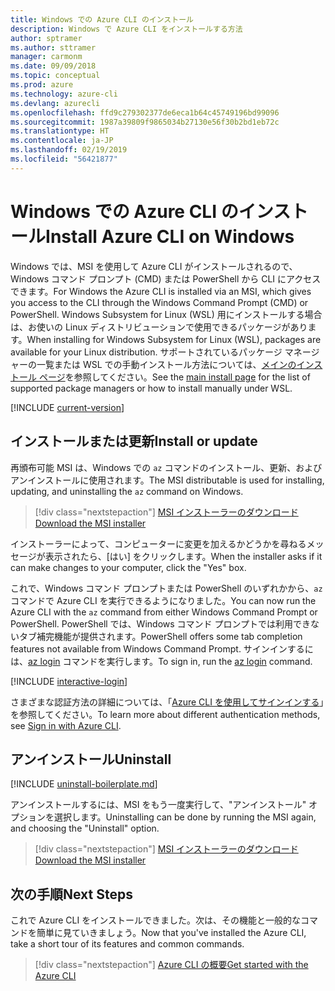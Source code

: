 ```yaml
---
title: Windows での Azure CLI のインストール
description: Windows で Azure CLI をインストールする方法
author: sptramer
ms.author: sttramer
manager: carmonm
ms.date: 09/09/2018
ms.topic: conceptual
ms.prod: azure
ms.technology: azure-cli
ms.devlang: azurecli
ms.openlocfilehash: ffd9c279302377de6eca1b64c45749196bd99096
ms.sourcegitcommit: 1987a39809f9865034b27130e56f30b2bd1eb72c
ms.translationtype: HT
ms.contentlocale: ja-JP
ms.lasthandoff: 02/19/2019
ms.locfileid: "56421877"
---
```

# <a name="install-azure-cli-on-windows"></a><span data-ttu-id="112a2-103">Windows での Azure CLI のインストール</span><span class="sxs-lookup"><span data-stu-id="112a2-103">Install Azure CLI on Windows</span></span>

<span data-ttu-id="112a2-104">Windows では、MSI を使用して Azure CLI がインストールされるので、Windows コマンド プロンプト (CMD) または PowerShell から CLI にアクセスできます。</span><span class="sxs-lookup"><span data-stu-id="112a2-104">For Windows the Azure CLI is installed via an MSI, which gives you access to the CLI through the Windows Command Prompt (CMD) or PowerShell.</span></span>
<span data-ttu-id="112a2-105">Windows Subsystem for Linux (WSL) 用にインストールする場合は、お使いの Linux ディストリビューションで使用できるパッケージがあります。</span><span class="sxs-lookup"><span data-stu-id="112a2-105">When installing for Windows Subsystem for Linux (WSL), packages are available for your Linux distribution.</span></span> <span data-ttu-id="112a2-106">サポートされているパッケージ マネージャーの一覧または WSL での手動インストール方法については、[メインのインストール ページ](install-azure-cli.md)を参照してください。</span><span class="sxs-lookup"><span data-stu-id="112a2-106">See the [main install page](install-azure-cli.md) for the list of supported package managers or how to install manually under WSL.</span></span>

[!INCLUDE [current-version](includes/current-version.md)]

## <a name="install-or-update"></a><span data-ttu-id="112a2-107">インストールまたは更新</span><span class="sxs-lookup"><span data-stu-id="112a2-107">Install or update</span></span>

<span data-ttu-id="112a2-108">再頒布可能 MSI は、Windows での `az` コマンドのインストール、更新、およびアンインストールに使用されます。</span><span class="sxs-lookup"><span data-stu-id="112a2-108">The MSI distributable is used for installing, updating, and uninstalling the `az` command on Windows.</span></span>

> [!div class="nextstepaction"]
> [<span data-ttu-id="112a2-109">MSI インストーラーのダウンロード</span><span class="sxs-lookup"><span data-stu-id="112a2-109">Download the MSI installer</span></span>](https://aka.ms/installazurecliwindows)

<span data-ttu-id="112a2-110">インストーラーによって、コンピューターに変更を加えるかどうかを尋ねるメッセージが表示されたら、[はい] をクリックします。</span><span class="sxs-lookup"><span data-stu-id="112a2-110">When the installer asks if it can make changes to your computer, click the "Yes" box.</span></span>

<span data-ttu-id="112a2-111">これで、Windows コマンド プロンプトまたは PowerShell のいずれかから、`az` コマンドで Azure CLI を実行できるようになりました。</span><span class="sxs-lookup"><span data-stu-id="112a2-111">You can now run the Azure CLI with the `az` command from either Windows Command Prompt or PowerShell.</span></span> <span data-ttu-id="112a2-112">PowerShell では、Windows コマンド プロンプトでは利用できないタブ補完機能が提供されます。</span><span class="sxs-lookup"><span data-stu-id="112a2-112">PowerShell offers some tab completion features not available from Windows Command Prompt.</span></span> <span data-ttu-id="112a2-113">サインインするには、[az login](/cli/azure/reference-index#az-login) コマンドを実行します。</span><span class="sxs-lookup"><span data-stu-id="112a2-113">To sign in, run the [az login](/cli/azure/reference-index#az-login) command.</span></span>

[!INCLUDE [interactive-login](includes/interactive-login.md)]

<span data-ttu-id="112a2-114">さまざまな認証方法の詳細については、「[Azure CLI を使用してサインインする](authenticate-azure-cli.md)」を参照してください。</span><span class="sxs-lookup"><span data-stu-id="112a2-114">To learn more about different authentication methods, see [Sign in with Azure CLI](authenticate-azure-cli.md).</span></span>

## <a name="uninstall"></a><span data-ttu-id="112a2-115">アンインストール</span><span class="sxs-lookup"><span data-stu-id="112a2-115">Uninstall</span></span>

[!INCLUDE [uninstall-boilerplate.md](includes/uninstall-boilerplate.md)]

<span data-ttu-id="112a2-116">アンインストールするには、MSI をもう一度実行して、"アンインストール" オプションを選択します。</span><span class="sxs-lookup"><span data-stu-id="112a2-116">Uninstalling can be done by running the MSI again, and choosing the "Uninstall" option.</span></span>

> [!div class="nextstepaction"]
> [<span data-ttu-id="112a2-117">MSI インストーラーのダウンロード</span><span class="sxs-lookup"><span data-stu-id="112a2-117">Download the MSI installer</span></span>](https://aka.ms/installazurecliwindows)

## <a name="next-steps"></a><span data-ttu-id="112a2-118">次の手順</span><span class="sxs-lookup"><span data-stu-id="112a2-118">Next Steps</span></span>

<span data-ttu-id="112a2-119">これで Azure CLI をインストールできました。次は、その機能と一般的なコマンドを簡単に見ていきましょう。</span><span class="sxs-lookup"><span data-stu-id="112a2-119">Now that you've installed the Azure CLI, take a short tour of its features and common commands.</span></span>

> [!div class="nextstepaction"]
> [<span data-ttu-id="112a2-120">Azure CLI の概要</span><span class="sxs-lookup"><span data-stu-id="112a2-120">Get started with the Azure CLI</span></span>](get-started-with-azure-cli.md)
